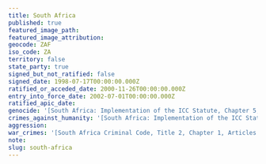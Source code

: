 ```yaml
---
title: South Africa
published: true
featured_image_path:
featured_image_attribution:
geocode: ZAF
iso_code: ZA
territory: false
state_party: true
signed_but_not_ratified: false
signed_date: 1998-07-17T00:00:00.000Z
ratified_or_acceded_date: 2000-11-26T00:00:00.000Z
entry_into_force_date: 2002-07-01T00:00:00.000Z
ratified_apic_date:
genocide: '[South Africa: Implementation of the ICC Statute, Chapter 5, Schedule 1, Part 1](https://iccdb.hrlc.net/data/doc/43/keyword/46/)'
crimes_against_humanity: '[South Africa: Implementation of the ICC Statute, Chapter 5, Schedule 1, Part 2](https://iccdb.hrlc.net/data/doc/43/keyword/13/)'
aggression:
war_crimes: '[South Africa Criminal Code, Title 2, Chapter 1, Articles 282-284](https://www.legal-tools.org/en/go-to-database/national-implementing-legislation-database/) [South Africa: Implementation of the ICC Statute, Chapter 5, Schedule 1, Part 3](https://iccdb.hrlc.net/data/doc/43/keyword/145/)'
note:
slug: south-africa
---
```



